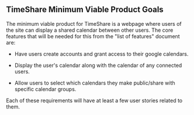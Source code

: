 ## TimeShare Minimum Viable Product Goals
The minimum viable product for TimeShare is a webpage where users of the site can display a shared calendar between other users. The core features that will be needed for this from the "list of features" document are:

- Have users create accounts and grant access to their google calendars.

- Display the user's calendar along with the calendar of any connected users.

- Allow users to select which calendars they make public/share with specific calendar groups.

Each of these requirements will have at least a few user stories related to them.